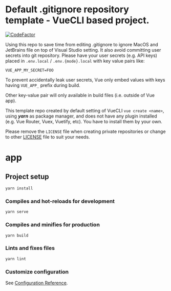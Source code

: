 # Default .gitignore repository template - VueCLI based project.

[![CodeFactor](https://www.codefactor.io/repository/github/verdantsparks/vuecli-base-project-template/badge)](https://www.codefactor.io/repository/github/verdantsparks/vuecli-base-project-template)

Using this repo to save time from editing .gitignore to ignore MacOS and JetBrains file on top of Visual Studio setting. It also avoid committing user secrets into git repository. Please have your user secrets (e.g. API keys) placed in `.env.local` / `.env.{mode}.local` with key value pairs like:
```
VUE_APP_MY_SECRET=FOO
```
To prevent accidentally leak user secrets, Vue only embed values with keys having `VUE_APP_` prefix during build.

Other key-value pair will only available in build files (i.e. outside of Vue app).

This template repo created by default setting of VueCLI `vue create <name>`, using ***yarn*** as package manager, and does not have any plugin installed (e.g. Vue Router, Vuex, Vuetify, etc). You have to install them by your own.

Please remove the `LICENSE` file when creating private repositories or change to other [LICENSE](https://choosealicense.com/) file to suit your needs.

# app

## Project setup
```
yarn install
```

### Compiles and hot-reloads for development
```
yarn serve
```

### Compiles and minifies for production
```
yarn build
```

### Lints and fixes files
```
yarn lint
```

### Customize configuration
See [Configuration Reference](https://cli.vuejs.org/config/).
